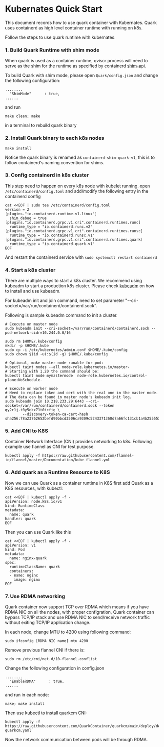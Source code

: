 # Kubernates Quick Start
This document records how to use quark container with Kubernates. Quark uses containerd as high level container runtime with running on k8s.

Follow the steps to use quark runtime with kubernates.
### 1. Build Quark Runtime with shim mode
When quark is used as a container runtime, qvisor process will need to serve as the shim for the runtime as specified by containerd [shim-api](https://github.com/containerd/containerd/blob/main/runtime/v2/README.md).

To build Quark with shim mode, please open `Quark/config.json`  and change the following configuration: 
```
........
  "ShimMode"      : true,
......
```
and run 
```
make clean; make
```
in a terminal to rebuild quark binary

### 2. Install Quark binary to each k8s nodes


```
make install
```
Notice the quark binary is renamed as `containerd-shim-quark-v1`, this is to follow containerd's naming convention for shims.

### 3. Config containerd in k8s cluster
This step need to happen on every k8s node with kubelet running.
open `/etc/containerd/config.toml` and add/modify the following entry in the containerd config
```
cat <<EOF | sudo tee /etc/containerd/config.toml
version = 2
[plugins."io.containerd.runtime.v1.linux"]
  shim_debug = true
[plugins."io.containerd.grpc.v1.cri".containerd.runtimes.runc]
  runtime_type = "io.containerd.runc.v2"
[plugins."io.containerd.grpc.v1.cri".containerd.runtimes.runsc]
  runtime_type = "io.containerd.runsc.v1"
[plugins."io.containerd.grpc.v1.cri".containerd.runtimes.quark]
  runtime_type = "io.containerd.quark.v1"
EOF
```
And restart the containerd service with `sudo systemctl restart containerd`


### 4. Start a k8s cluster
There are multiple ways to start a k8s cluster. We recommend using kubeadm to start a production k8s cluster. Please check [kubeadm](https://kubernetes.io/docs/reference/setup-tools/kubeadm/) on how to install and use kubeadm.

For kubeadm init and join command, need to set parameter "--cri-socket=/var/run/containerd/containerd.sock".

Following is sample kubeadm command to init a cluster.
```
# Execute on master node
sudo kubeadm init --cri-socket=/var/run/containerd/containerd.sock --pod-network-cidr=10.244.0.0/16

sudo rm $HOME/.kube/config
mkdir -p $HOME/.kube
sudo cp -i /etc/kubernetes/admin.conf $HOME/.kube/config
sudo chown $(id -u):$(id -g) $HOME/.kube/config

# Optional, make master node runable for pod:
kubectl taint nodes --all node-role.kubernetes.io/master-
# Starting with 1.20 the command should be:
kubectl taint node mymasternode  node-role.kubernetes.io/control-plane:NoSchedule-
```

```
# Execute on worker node
# Need to replace token and cert with the real one in the master node. 
# The data can be found in master node's kubeadm init log.
sudo kubeadm join 10.218.233.29:6443 --cri-socket=/var/run/containerd/containerd.sock --token qy2r1j.t0y5ekx71t0tcfiq \
        --discovery-token-ca-cert-hash sha256:78a23762652befd90bbcd3506ca9309c5243371360d7a66fc131cb1a4b255553
```

### 5. Add CNI to K8S
Container Network Interface (CNI) provides networking to k8s. Following example use flannel as CNI for test purpose.
```
kubectl apply -f https://raw.githubusercontent.com/flannel-io/flannel/master/Documentation/kube-flannel.yml
```

### 6. Add quark as a Runtime Resource to K8S
Now we can use Quark as a container runtime in K8S
first add Quark as a K8S resources, with kubectl:
```
cat <<EOF | kubectl apply -f -
apiVersion: node.k8s.io/v1
kind: RuntimeClass
metadata:
  name: quark
handler: quark
EOF
```
Then you can use Quark like this
```
cat <<EOF | kubectl apply -f -
apiVersion: v1
kind: Pod
metadata:
  name: nginx-quark
spec:
  runtimeClassName: quark
  containers:
  - name: nginx
    image: nginx
EOF
```

### 7. Use RDMA networking

Quark container now support TCP over RDMA which means if you have RDMA NIC on all the nodes, with proper configration, Quark container can bypass TCP/IP stack and use RDMA NIC to send/receive network traffic without exiting TCP/IP application change. 

In each node, change MTU to 4200 using following command:
```
sudo ifconfig [RDMA NIC name] mtu 4200
```

Remove previous flannel CNI if there is:
```
sudo rm /etc/cni/net.d/10-flannel.conflist
```

Change the following configuration in config.json
```
........
  "EnableRDMA"      : true,
......
```
and run in each node:
```
make; make install
```

Then use kubectl to install quarkcm CNI:
```
kubectl apply -f https://raw.githubusercontent.com/QuarkContainer/quarkcm/main/deploy/deploy-quarkcm.yaml
```

Now the network communication between pods will be through RDMA.
